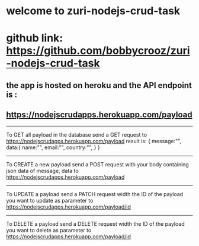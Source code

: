 # welcome to zuri-nodejs-crud-task
# github link: https://github.com/bobbycrooz/zuri-nodejs-crud-task

## the app is hosted on heroku and the API endpoint is :
## https://nodejscrudapps.herokuapp.com/payload
___
  To GET all payload in the database send a GET request to https://nodejscrudapps.herokuapp.com/payload
  result is: 
    {
     message:"",
     data:{
           name:"",
           email:"",
           country:"",
          }
    }
___

  To CREATE a new payload send a POST request with your body containing json data of message, data to https://nodejscrudapps.herokuapp.com/payload
___
  To UPDATE a payload send a PATCH request width the ID of the payload you want to update as parameter to https://nodejscrudapps.herokuapp.com/payload/id
___
  To DELETE a payload send a DELETE request width the ID of the payload you want to delete as parameter to https://nodejscrudapps.herokuapp.com/payload/id


